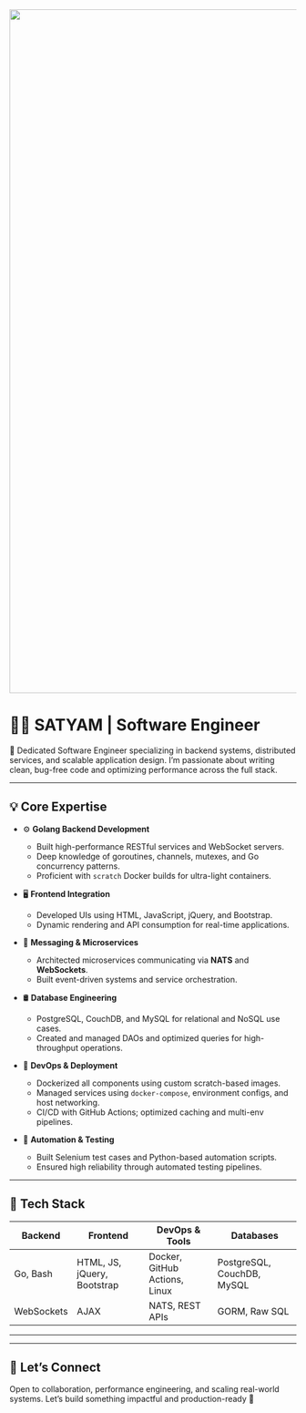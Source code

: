 <img align="center" width="1200" src="https://user-images.githubusercontent.com/10498744/210012254-234538ff-d198-48aa-8964-37e6fd45d227.gif">
<h1> 👨‍💻 SATYAM | Software Engineer </h1>

🚀 Dedicated Software Engineer specializing in backend systems, distributed services, and scalable application design. I’m passionate about writing clean, bug-free code and optimizing performance across the full stack.

---

## 💡 Core Expertise

- ⚙️ **Golang Backend Development**
  - Built high-performance RESTful services and WebSocket servers.
  - Deep knowledge of goroutines, channels, mutexes, and Go concurrency patterns.
  - Proficient with `scratch` Docker builds for ultra-light containers.

- 🖥️ **Frontend Integration**
  - Developed UIs using HTML, JavaScript, jQuery, and Bootstrap.
  - Dynamic rendering and API consumption for real-time applications.

- 🔄 **Messaging & Microservices**
  - Architected microservices communicating via **NATS** and **WebSockets**.
  - Built event-driven systems and service orchestration.

- 🛢️ **Database Engineering**
  - PostgreSQL, CouchDB, and MySQL for relational and NoSQL use cases.
  - Created and managed DAOs and optimized queries for high-throughput operations.

- 🐳 **DevOps & Deployment**
  - Dockerized all components using custom scratch-based images.
  - Managed services using `docker-compose`, environment configs, and host networking.
  - CI/CD with GitHub Actions; optimized caching and multi-env pipelines.

- 🧪 **Automation & Testing**
  - Built Selenium test cases and Python-based automation scripts.
  - Ensured high reliability through automated testing pipelines.

---

## 🧰 Tech Stack

| Backend      | Frontend     | DevOps & Tools         | Databases          |
|--------------|--------------|------------------------|--------------------|
| Go, Bash     | HTML, JS, jQuery, Bootstrap | Docker, GitHub Actions, Linux | PostgreSQL, CouchDB, MySQL |
| WebSockets   | AJAX          | NATS, REST APIs        | GORM, Raw SQL      |

---

---

## 🤝 Let’s Connect

Open to collaboration, performance engineering, and scaling real-world systems.
Let’s build something impactful and production-ready 🚀


